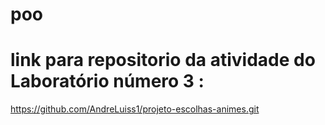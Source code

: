 # poo
# link para repositorio da atividade do Laboratório número 3 : 

https://github.com/AndreLuiss1/projeto-escolhas-animes.git
